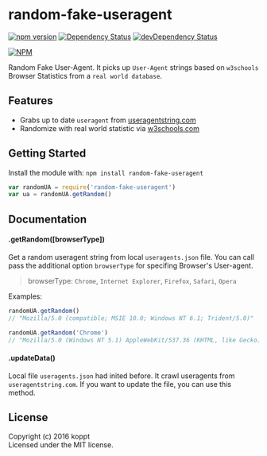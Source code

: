 # random-fake-useragent

[![npm version](https://badge.fury.io/js/random-fake-useragent.svg)](https://badge.fury.io/js/random-fake-useragent)
[![Dependency Status](https://david-dm.org/koppthe/random-fake-useragent.svg)](https://david-dm.org/koppthe/random-fake-useragent)
[![devDependency Status](https://david-dm.org/koppthe/random-fake-useragent/dev-status.svg)](https://david-dm.org/koppthe/random-fake-useragent#info=devDependencies)

[![NPM](https://nodei.co/npm/random-fake-useragent.png)](https://npmjs.org/package/random-fake-useragent)

Random Fake User-Agent. It picks up `User-Agent` strings based on `w3schools` Browser Statistics from a `real world database`.

## Features

* Grabs up to date `useragent` from [useragentstring.com](http://useragentstring.com/)
* Randomize with real world statistic via [w3schools.com](http://www.w3schools.com)

## Getting Started

Install the module with: `npm install random-fake-useragent`

```javascript
var randomUA = require('random-fake-useragent')
var ua = randomUA.getRandom()
```

## Documentation

#### .getRandom([browserType])

Get a random useragent string from local `useragents.json` file. You can call pass the additional option `browserType` for specifing Browser's User-agent.

> browserType: `Chrome`, `Internet Explorer`, `Firefox`, `Safari`, `Opera`

Examples:

```javascript
randomUA.getRandom()
// "Mozilla/5.0 (compatible; MSIE 10.0; Windows NT 6.1; Trident/5.0)"

randomUA.getRandom('Chrome')
// "Mozilla/5.0 (Windows NT 5.1) AppleWebKit/537.36 (KHTML, like Gecko) Chrome/36.0.1985.67 Safari/537.36"
```

#### .updateData()

Local file `useragents.json` had inited before. It crawl useragents from `useragentstring.com`. If you want to update the file, you can use this method.

## License

Copyright (c) 2016 koppt  
Licensed under the MIT license.